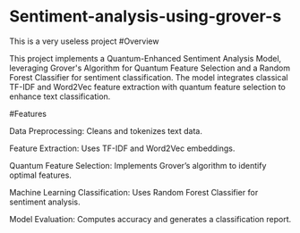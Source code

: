# Sentiment-analysis-using-grover-s
This is a very useless project 
#Overview

This project implements a Quantum-Enhanced Sentiment Analysis Model, leveraging Grover's Algorithm for Quantum Feature Selection and a Random Forest Classifier for sentiment classification. The model integrates classical TF-IDF and Word2Vec feature extraction with quantum feature selection to enhance text classification.

#Features

Data Preprocessing: Cleans and tokenizes text data.

Feature Extraction: Uses TF-IDF and Word2Vec embeddings.

Quantum Feature Selection: Implements Grover’s algorithm to identify optimal features.

Machine Learning Classification: Uses Random Forest Classifier for sentiment analysis.

Model Evaluation: Computes accuracy and generates a classification report.
